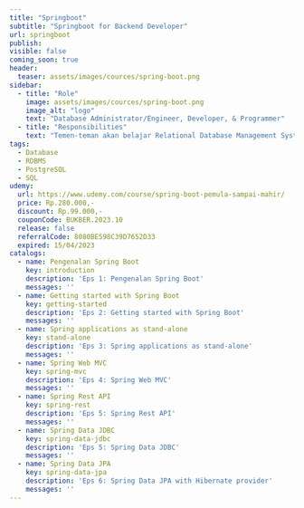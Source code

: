 ```yaml
---
title: "Springboot"
subtitle: "Springboot for Backend Developer"
url: springboot
publish: 
visible: false
coming_soon: true
header:
  teaser: assets/images/cources/spring-boot.png
sidebar:
  - title: "Role"
    image: assets/images/cources/spring-boot.png
    image_alt: "logo"
    text: "Database Administrator/Engineer, Developer, & Programmer"
  - title: "Responsibilities"
    text: "Temen-teman akan belajar Relational Database Management System (RDBMS) dengan PostgreSQL"
tags:
  - Database
  - RDBMS
  - PostgreSQL
  - SQL
udemy: 
  url: https://www.udemy.com/course/spring-boot-pemula-sampai-mahir/
  price: Rp.280.000,-
  discount: Rp.99.000,-
  couponCode: BUKBER.2023.10
  release: false
  referralCode: 8080BE598C39D7652D33
  expired: 15/04/2023
catalogs:
  - name: Pengenalan Spring Boot
    key: introduction
    description: 'Eps 1: Pengenalan Spring Boot'
    messages: ''
  - name: Getting started with Spring Boot
    key: getting-started
    description: 'Eps 2: Getting started with Spring Boot'
    messages: ''
  - name: Spring applications as stand-alone
    key: stand-alone
    description: 'Eps 3: Spring applications as stand-alone'
    messages: ''
  - name: Spring Web MVC
    key: spring-mvc
    description: 'Eps 4: Spring Web MVC'
    messages: ''
  - name: Spring Rest API
    key: spring-rest
    description: 'Eps 5: Spring Rest API'
    messages: ''
  - name: Spring Data JDBC
    key: spring-data-jdbc
    description: 'Eps 5: Spring Data JDBC'
    messages: ''
  - name: Spring Data JPA
    key: spring-data-jpa
    description: 'Eps 6: Spring Data JPA with Hibernate provider'
    messages: ''
---
```

